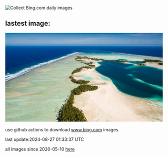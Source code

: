 ![Collect Bing.com daily images](https://github.com/counter2015/bing-daily-images/workflows/Collect%20Bing.com%20daily%20images/badge.svg)
## lastest image:
![](images/PalmyraAtoll.jpg)

use github actions to download www.bing.com images.

last update:2024-08-27 01:33:37 UTC

all images since 2020-05-10 [here](https://github.com/counter2015/bing-daily-images/tree/master/images) 
